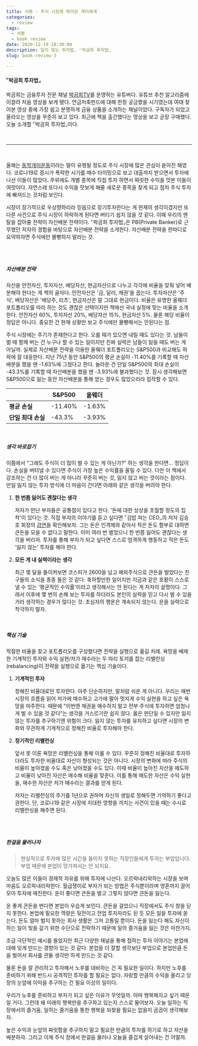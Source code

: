 ```yaml
---
title: 서평 - 주식 시장에 뛰어든 개미에게
categories:
  - review
tags:
  - 서평
  - book review
date: 2020-12-19 18:30:00
description: 잃지 않는 투자법, ⌜박곰희 투자법⌟
slug: book-review-3

---
```


#### ⌜박곰희 투자법⌟

박곰희는 금융투자 전문 채널 [박곰희TV](https://www.youtube.com/c/%EB%B0%95%EA%B3%B0%ED%9D%ACTV)를 운영하는 유튜버다. 유튜브 추천 알고리즘에 이끌려 처음 영상을 보게 됐다. 연금저축펀드에 대해 한창 궁금했을 시기였는데 여태 찾아본 영상 중에 가장 쉽고 분명하게 금융 상품을 소개하는 채널이었다. 구독자가 되었고 올라오는 영상을 꾸준히 보고 있다. 최근에 책을 출간했다는 영상을 보고 곧장 구매했다. 오늘 소개할 ⌜박곰희 투자법⌟이다.

<br/>

---

<br/>

올해는 [동학개미운동](https://www.seoul.co.kr/news/newsView.php?id=20201215500149)이라는 말이 유행될 정도로 주식 시장에 많은 관심이 쏟아진 해였다. 코로나19로 증시가 폭락한 시기를 매수 타이밍으로 보고 대출까지 받으면서 투자에 나선 이들이 많았다. 주위에도 개별 종목에 직접 투자 하면서 짜릿한 수익을 맛본 이들이 여럿이다. 자연스레 또다시 수익을 맛보게 해줄 새로운 종목을 찾게 되고 점차 주식 투자에 빠져드는 것처럼 보인다.

시장이 장기적으로 우상향하리라 믿음으로 장기투자한다는 게 현재의 생각이겠지만 또 다른 사건으로 주식 시장이 하락하게 된다면 버티기 쉽지 않을 것 같다. 이때 우리의 멘탈을 잡아줄 전략이 자산배분 전략이다. ⌜박곰희 투자법⌟은 PB(Private Banker)로 근무했던 저자의 경험을 바탕으로 자산배분 전략을 소개한다. 자산배분 전략을 한마디로 요약하자면 주식에만 몰빵하지 말라는 것.

<br/><br/>

##### 자산배분 전략

자산을 안전자산, 투자자산, 배당자산, 현금자산으로 나누고 각각에 비율을 맞춰 넣어 배분해야 한다는 게 책의 골자다. 안전자산은 '금, 달러, 채권'을 꼽는다. 투자자산은 '주식', 배당자산은 '배당주, 리츠', 현금자산은 말 그대로 현금이다. 비율은 유명한 올웨더 포트폴리오를 따라 하는 것도 괜찮은 선택이지만 책에선 국내 실정에 맞는 비율을 소개한다. 안전자산 60%, 투자자산 20%, 배당자산 15%, 현금자산 5%. 물론 해당 비율이 정답은 아니다. 중요한 건 현재 상황만 보고 주식에만 몰빵해서는 안된다는 점.

주식 시장에는 주기가 존재한다고 한다. 오를 때가 있으면 내릴 때도 있다는 것. 남들이 벌 때 함께 버는 건 누구나 할 수 있는 일이지만 진짜 실력은 남들이 잃을 때도 버는 게 아닐까. 실제로 자산배분 전략을 이용한 올웨더 포트폴리오는 S&P500과 비교해도 하락에 잘 대응한다. 지난 75년 동안 S&P500의 평균 손실이 -11.40%를 기록할 때 자산배분을 했을 땐 -1.63%에 그쳤다고 한다. 놀라운 건 단일 S&P500의 최대 손실이 -43.3%를 기록할 때 자산배분을 했을 땐 -3.93%에 불과했다는 것. 잠시 생각해보면 S&P500으로 잃는 동안 자산배분을 통해 얻는 경우도 많았으리라 짐작할 수 있다.

|                    | S&P500  | 올웨더 |
| ------------------ | ------- | ------ |
| **평균 손실**      | -11.40% | -1.63% |
| **단일 최대 손실** | -43.3%  | -3.93% |

<br/>

##### 생각 바로잡기

이쯤에서 "그래도 주식이 더 많이 벌 수 있는 게 아닌가?" 하는 생각을 한다면... 정답이다. 손실을 버텨낼 수 있다면 주식이 가장 높은 수익률을 올릴 수 있다. 다만 이 책에서 강조하는 건 더 많이 버는 게 아니라 꾸준히 버는 것, 잃지 않고 버는 것이라는 점이다. 만일 잃지 않는 투자 방식에 더 마음이 간다면 아래와 같은 생각을 버려야 한다.

1. **한 번쯤 잃어도 괜찮다는 생각**

   저자가 만난 부자들은 공통점이 있다고 한다. '돈에 대한 상상을 초월할 정도의 집착'이 있다는 것. 직접 부자의 이야기를 듣고 싶다면 ⌜김밥 파는 CEO⌟의 저자 김승호 회장의 [강연](https://youtu.be/mpFnzuHnT_4)을 확인해보자. 그는 돈은 인격체와 같아서 적은 돈도 함부로 대하면 큰돈을 모을 수 없다고 말한다. 이미 여러 번 벌었으니 한 번쯤 잃어도 괜찮다는 생각을 버리자. 투자를 통해 부자가 되고 싶다면 스스로 엄격하게 행동하고 적은 돈도 '잃지 않는' 투자를 해야 한다.

2. **모든 게 내 실력이라는 생각**

   최근 몇 달을 돌이켜보면 코스피가 2600을 넘고 해외주식으로 큰돈을 벌었다는 친구들의 소식을 종종 들은 것 같다. 축하할만한 일이지만 지금과 같은 호황이 스스로 낼 수 있는 '평균적인 수익률'이라고 생각해서는 안 된다는 게 저자의 설명이다. 그래서 이후에 몇 번의 손해 보는 투자를 하더라도 본인의 실력을 믿고 다시 벌 수 있을 거라 생각하는 경우가 많다는 것. 초심자의 행운은 계속되지 않는다. 운을 실력으로 착각하지 말자.

<br/>

##### 핵심 기술

적절한 비율을 찾고 포트폴리오를 구성했다면 전략을 실행으로 옮길 차례. 욕망을 배제한 기계적인 투자와 수익 실현/저가 매수라는 두 마리 토끼를 잡는 리밸런싱(rebalancing)이 전략을 실행으로 옮기는 핵심 기술이다.

1. **기계적인 투자**

   정해진 비율대로만 투자한다. 아주 단순하지만, 말처럼 쉬운 게 아니다. 우리는 매번 시장의 흐름을 읽어 저가에 매수하고 고가에 팔아 멋지게 수익 실현을 하고 싶은 욕망을 마주한다. 때문에 "이번엔 채권을 매수하지 말고 전부 주식에 투자하면 엄청나게 벌 수 있을 것 같다"는 생각을 거스르기란 쉽지 않다. 옳은 판단일 수 있지만 잃지 않는 투자를 추구하기엔 위험이 크다. 잃지 않는 투자를 유지하고 싶다면 시장의 변화와 무관하게 기계적으로 정해진 비율로 투자해야 한다.

2. **정기적인 리밸런싱**

   앞서 못 이룬 욕망은 리밸런싱을 통해 이룰 수 있다. 꾸준히 정해진 비율대로 투자하더라도 투자한 비율대로 자산이 형성되는 것은 아니다. 시장의 변화에 따라 주식의 비율이 높아졌을 수도 혹은 낮아졌을 수도 있다. 이때 비율이 높아진 자산을 매도하고 비율이 낮아진 자산은 매수해 비율을 맞춘다. 이를 통해 매도한 자산은 수익 실현을, 매수한 자산은 저가 매수라는 결과를 얻게 된다.

   저자는 리밸런싱의 주기를 1년으로 권하며 자신의 생일로 정해두면 기억하기 좋다고 권한다. 단, 코로나19 같은 시장에 지대한 영향을 끼치는 사건이 있을 때는 수시로 리밸런싱을 해주면 된다.

<br/><br/>

##### 한걸음 물러나자

> 현실적으로 투자에 많은 시간을 들이지 못하는 직장인들에게 투자는 부업입니다. <br/>
> 부업 때문에 본업이 망가져서는 안 되지요.

오늘도 많은 이들이 경제적 자유를 위해 투자에 나선다. 오르락내리락하는 시장을 보며 마음도 오르락내리락한다. 월급쟁이로 부자가 되는 방법은 주식뿐이라며 영혼까지 끌어모아 투자에 매진한다. 운이 좋다면 큰돈을 벌고 그렇지 않다면 큰돈을 잃는다.

운 좋게 큰돈을 번다면 본업이 우습게 보인다. 큰돈을 걸었으니 직장에서도 주식 창을 닫지 못한다. 본업에 필요한 역량은 뒷전이고 전업 투자자라도 된 듯 모든 일을 투자에 쏟는다. 돈도 얼마 벌지 못하는 회사 생활은 그저 고통일 뿐이다. 돈을 잃는다 해도 자신이 하는 일이 빚을 갚기 위한 수단으로 전락하기 때문에 일의 즐거움을 잃는 것은 마찬가지.

조금 극단적인 예시를 들었지만 최근 다양한 채널을 통해 접하는 투자 이야기는 본업에 대해 잊게 만드는 경향이 있는 것 같다. 본업을 더 잘할 생각보단 부업으로 본업만큼 돈을 벌어서 회사를 관둘 생각만 하게 만드는 것 같다.

물론 돈을 잘 관리하고 투자해서 노후를 대비하는 건 꼭 필요한 일이다. 하지만 노후를 준비하기 위해 반드시 공격적인 투자를 할 필요는 없다. 자랑할 만큼의 수익을 올리고 당장의 눈앞에 이익을 추구하는 건 필요 이상의 일이다.

우리가 노후를 준비하고 부자가 되고 싶은 이유가 무엇일까. 아마 행복해지고 싶기 때문일 거다. 그런데 왜 미래의 행복만을 추구하고 있는지 스스로 물어보자. 오늘 일하는 직장에서의 즐거움, 일하는 즐거움을 통한 행복을 되찾을 필요는 없을지 곰곰이 생각해보자.

높은 수익과 눈앞의 짜릿함을 추구하지 말고 필요한 만큼의 투자를 하기로 하고 자산을 배분하자. 그리고 이제 주식 창에서 한걸음 물러나 오늘을 즐겁게 살아내는 건 어떨까.
